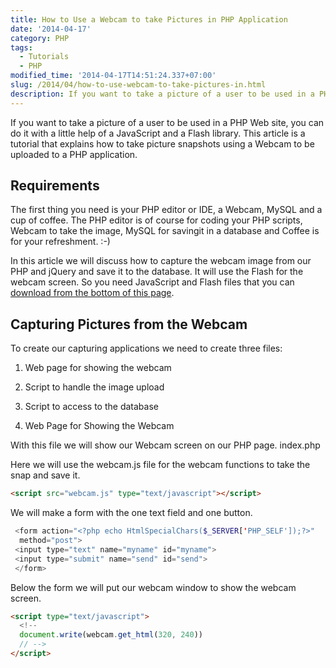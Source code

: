 ```yaml
---
title: How to Use a Webcam to take Pictures in PHP Application
date: '2014-04-17'
category: PHP
tags:
  - Tutorials
  - PHP
modified_time: '2014-04-17T14:51:24.337+07:00'
slug: /2014/04/how-to-use-webcam-to-take-pictures-in.html
description: If you want to take a picture of a user to be used in a PHP Web site, you can do it with a little help of a JavaScript and a Flash library. This article is a tutorial that explains how to take picture snapshots using a Webcam to be uploaded to a PHP application.
---
```


If you want to take a picture of a user to be used in a PHP Web site, you can do it with a little help of a JavaScript and a Flash library. This article is a tutorial that explains how to take picture snapshots using a Webcam to be uploaded to a PHP application.

## Requirements

The first thing you need is your PHP editor or IDE, a Webcam, MySQL and a cup of coffee. The PHP editor is of course for coding your PHP scripts, Webcam to take the image, MySQL for savingit in a database and Coffee is for your refreshment. :-)

In this article we will discuss how to capture the webcam image from our PHP and jQuery and save it to the database. It will use the Flash for the webcam screen. So you need JavaScript and Flash files that you can [download from the bottom of this page](https://www.vivekmoyal.in/webcam-in-php-how-to-use-webcam-in-php/).

## Capturing Pictures from the Webcam

To create our capturing applications we need to create three files:

1. Web page for showing the webcam
2. Script to handle the image upload
3. Script to access to the database

4. Web Page for Showing the Webcam

With this file we will show our Webcam screen on our PHP page.
index.php

Here we will use the webcam.js file for the webcam functions to take the snap and save it.

```html
<script src="webcam.js" type="text/javascript"></script>
```

We will make a form with the one text field and one button.

```php
 <form action="<?php echo HtmlSpecialChars($_SERVER['PHP_SELF']);?>"
  method="post">
 <input type="text" name="myname" id="myname">
 <input type="submit" name="send" id="send">
 </form>

```

Below the form we will put our webcam window to show the webcam screen.

```html
<script type="text/javascript">
  <!--
  document.write(webcam.get_html(320, 240))
  // -->
</script>
```
